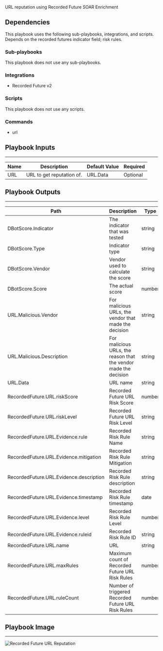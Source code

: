 URL reputation using Recorded Future SOAR Enrichment

## Dependencies
This playbook uses the following sub-playbooks, integrations, and scripts. Depends on the recorded futures indicator field; risk rules.

### Sub-playbooks
This playbook does not use any sub-playbooks.

### Integrations
* Recorded Future v2

### Scripts
This playbook does not use any scripts.

### Commands
* url

## Playbook Inputs
---

| **Name** | **Description** | **Default Value** | **Required** |
| --- | --- | --- | --- |
| URL | URL to get reputation of. | URL.Data | Optional |

## Playbook Outputs
---

| **Path** | **Description** | **Type** |
| --- | --- | --- |
| DBotScore.Indicator | The indicator that was tested | string |
| DBotScore.Type | Indicator type | string |
| DBotScore.Vendor | Vendor used to calculate the score | string |
| DBotScore.Score | The actual score | number |
| URL.Malicious.Vendor | For malicious URLs, the vendor that made the decision | string |
| URL.Malicious.Description | For malicious URLs, the reason that the vendor made the decision | string |
| URL.Data | URL name | string |
| RecordedFuture.URL.riskScore | Recorded Future URL Risk Score | number |
| RecordedFuture.URL.riskLevel | Recorded Future URL Risk Level | string |
| RecordedFuture.URL.Evidence.rule | Recorded Risk Rule Name | string |
| RecordedFuture.URL.Evidence.mitigation | Recorded Risk Rule Mitigation | string |
| RecordedFuture.URL.Evidence.description | Recorded Risk Rule description | string |
| RecordedFuture.URL.Evidence.timestamp | Recorded Risk Rule timestamp | date |
| RecordedFuture.URL.Evidence.level | Recorded Risk Rule Level | number |
| RecordedFuture.URL.Evidence.ruleid | Recorded Risk Rule ID | string |
| RecordedFuture.URL.name | URL | string |
| RecordedFuture.URL.maxRules | Maximum count of Recorded Future URL Risk Rules | number |
| RecordedFuture.URL.ruleCount | Number of triggered Recorded Future URL Risk Rules | number |

## Playbook Image
---
![Recorded Future URL Reputation](../../doc_files/url_reputation.png/n)

